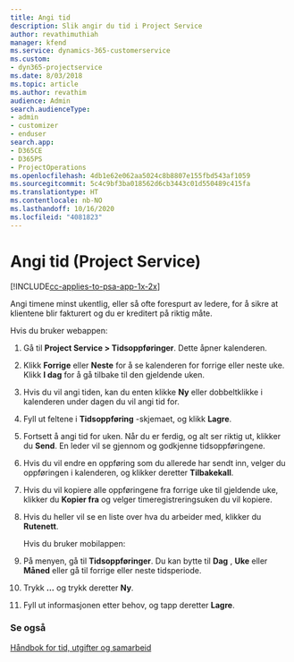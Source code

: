 ```yaml
---
title: Angi tid
description: Slik angir du tid i Project Service
author: revathimuthiah
manager: kfend
ms.service: dynamics-365-customerservice
ms.custom:
- dyn365-projectservice
ms.date: 8/03/2018
ms.topic: article
ms.author: revathim
audience: Admin
search.audienceType:
- admin
- customizer
- enduser
search.app:
- D365CE
- D365PS
- ProjectOperations
ms.openlocfilehash: 4db1e62e062aa5024c8b8807e155fbd543af1059
ms.sourcegitcommit: 5c4c9bf3ba018562d6cb3443c01d550489c415fa
ms.translationtype: HT
ms.contentlocale: nb-NO
ms.lasthandoff: 10/16/2020
ms.locfileid: "4081823"
---
```

# <a name="enter-time-project-service"></a>Angi tid (Project Service)

[!INCLUDE[cc-applies-to-psa-app-1x-2x](../includes/cc-applies-to-psa-app-1x-2x.md)]

Angi timene minst ukentlig, eller så ofte forespurt av ledere, for å sikre at klientene blir fakturert og du er kreditert på riktig måte.  
  
 Hvis du bruker webappen:  
  
1. Gå til **Project Service > Tidsoppføringer**. Dette åpner kalenderen.  
  
2. Klikk **Forrige** eller **Neste** for å se kalenderen for forrige eller neste uke. Klikk **I dag** for å gå tilbake til den gjeldende uken.  
  
3. Hvis du vil angi tiden, kan du enten klikke **Ny** eller dobbeltklikke i kalenderen under dagen du vil angi tid for.  
  
4. Fyll ut feltene i **Tidsoppføring** -skjemaet, og klikk **Lagre**.  
  
5. Fortsett å angi tid for uken. Når du er ferdig, og alt ser riktig ut, klikker du **Send**. En leder vil se gjennom og godkjenne tidsoppføringene.  
  
6. Hvis du vil endre en oppføring som du allerede har sendt inn, velger du oppføringen i kalenderen, og klikker deretter **Tilbakekall**.  
  
7. Hvis du vil kopiere alle oppføringene fra forrige uke til gjeldende uke, klikker du **Kopier fra** og velger timeregistreringsuken du vil kopiere.  
  
8. Hvis du heller vil se en liste over hva du arbeider med, klikker du **Rutenett**.  
  
   Hvis du bruker mobilappen:  
  
9. På menyen, gå til **Tidsoppføringer**.     Du kan bytte til **Dag** , **Uke** eller **Måned** eller gå til forrige eller neste tidsperiode.  
  
10. Trykk **…** og trykk deretter **Ny**.  
  
11. Fyll ut informasjonen etter behov, og tapp deretter **Lagre**.  
  
### <a name="see-also"></a>Se også  
 [Håndbok for tid, utgifter og samarbeid](../psa/time-expense-collaboration-guide.md)
